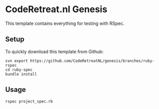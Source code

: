 # CodeRetreat.nl Genesis

This template contains everything for testing with RSpec.

## Setup

To quickly download this template from Github:

    svn export https://github.com/CodeRetreatNL/genesis/branches/ruby-rspec
    cd ruby-spec
    bundle install

## Usage

    rspec project_spec.rb
